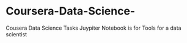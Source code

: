# Coursera-Data-Science-
Cousera Data Science Tasks 
Juypiter Notebook is for Tools for a data scientist
